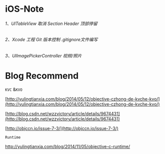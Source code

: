 # iOS-Note
###### 1、UITableView 取消 Section Header 顶部停留
###### 2、Xcode 工程 Git 版本控制 .gitignore文件编写

###### 3、UIImagePickerController 视频/照片


# Blog Recommend

`KVC` &`KVO` 

 [http://yulingtianxia.com/blog/2014/05/12/objective-czhong-de-kvche-kvo/](http://yulingtianxia.com/blog/2014/05/12/objective-czhong-de-kvche-kvo/) 

[http://blog.csdn.net/wzzvictory/article/details/9674431](http://blog.csdn.net/wzzvictory/article/details/9674431)

[http://objccn.io/issue-7-3/](http://objccn.io/issue-7-3/)			

`Runtime`

 http://yulingtianxia.com/blog/2014/11/05/objective-c-runtime/ 